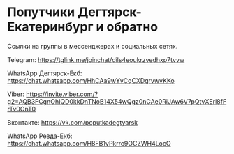 # Попутчики Дегтярск-Екатеринбург и обратно

Ссылки на группы в мессенджерах и социальных сетях.

Telegram: https://tglink.me/joinchat/dils4eoukrzvedhxp7tvvw

WhatsApp Дегтярск-Екб: https://chat.whatsapp.com/HhCAa9wYvCqCXDqrvwvKKo

Viber: https://invite.viber.com/?g2=AQB3FCgnOhIQD0kkDnTNoB14X54wQgz0nCAe0RiJAw6V7pQtvXErl8fFrTv0OnT0

Вконтакте: https://vk.com/poputkadegtyarsk

WhatsApp Ревда-Екб: https://chat.whatsapp.com/H8FB1vPkrrc9OCZWH4LocO
